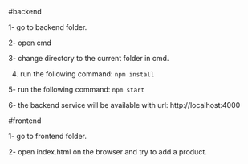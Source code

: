 
#backend

1- go to backend folder.

2- open cmd

3- change directory to the current folder in cmd.

4. run the following command: `npm install`

5- run the following command: `npm start`

6- the backend service will be available with url: http://localhost:4000

#frontend

1- go to frontend folder.

2- open index.html on the browser and try to add a product.
